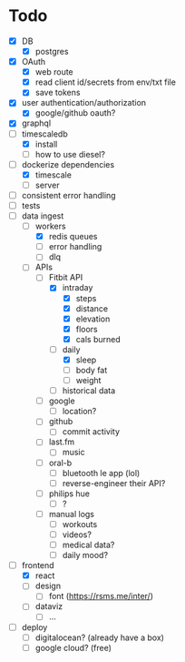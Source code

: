 # Todo

- [x] DB
  - [x] postgres
- [X] OAuth
  - [X] web route
  - [X] read client id/secrets from env/txt file
  - [x] save tokens
- [x] user authentication/authorization
  - [x] google/github oauth?
- [x] graphql
- [ ] timescaledb
  - [x] install
  - [ ] how to use diesel?
- [ ] dockerize dependencies
  - [x] timescale
  - [ ] server
- [ ] consistent error handling
- [ ] tests
- [ ] data ingest
  - [ ] workers
    - [x] redis queues
    - [ ] error handling
    - [ ] dlq
  - [ ] APIs
    - [ ] Fitbit API
      - [x] intraday
        - [x] steps
        - [x] distance
        - [x] elevation
        - [x] floors
        - [x] cals burned
      - [ ] daily
        - [x] sleep
        - [ ] body fat
        - [ ] weight
      - [ ] historical data
    - [ ] google
      - [ ] location?
    - [ ] github
      - [ ] commit activity
    - [ ] last.fm
      - [ ] music
    - [ ] oral-b
      - [ ] bluetooth le app (lol)
      - [ ] reverse-engineer their API?
    - [ ] philips hue
      - [ ] ?
    - [ ] manual logs
      - [ ] workouts
      - [ ] videos?
      - [ ] medical data?
      - [ ] daily mood?
- [ ] frontend
  - [x] react
  - [ ] design
    - [ ] font (https://rsms.me/inter/)
  - [ ] dataviz
    - [ ] ...
- [ ] deploy
  - [ ] digitalocean? (already have a box)
  - [ ] google cloud? (free)
